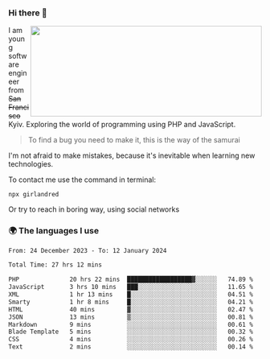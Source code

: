 ### Hi there 👋  

<img align='right' src="https://github-readme-stats.vercel.app/api?username=girlandred&count_private=true&show_icons=true&include_all_commits=true&hide_rank=true&hide_title=true&theme=buefy&card_width=300" width=460 height=180>


I am young software engineer from ~~San Francisco~~ Kyiv. Exploring the world of programming using PHP and JavaScript.


> To find a bug you need to make it, this is the way of the samurai



I'm not afraid to make mistakes, because it's inevitable when learning new technologies.

To contact me use the command in terminal:

```
npx girlandred
```

Or try to reach in boring way, using social networks


### 🌍 The languages I use

<!--START_SECTION:waka-->

```txt
From: 24 December 2023 - To: 12 January 2024

Total Time: 27 hrs 12 mins

PHP              20 hrs 22 mins  ██████████████████▓░░░░░░   74.89 %
JavaScript       3 hrs 10 mins   ███░░░░░░░░░░░░░░░░░░░░░░   11.65 %
XML              1 hr 13 mins    █░░░░░░░░░░░░░░░░░░░░░░░░   04.51 %
Smarty           1 hr 8 mins     █░░░░░░░░░░░░░░░░░░░░░░░░   04.21 %
HTML             40 mins         ▓░░░░░░░░░░░░░░░░░░░░░░░░   02.47 %
JSON             13 mins         ▒░░░░░░░░░░░░░░░░░░░░░░░░   00.81 %
Markdown         9 mins          ░░░░░░░░░░░░░░░░░░░░░░░░░   00.61 %
Blade Template   5 mins          ░░░░░░░░░░░░░░░░░░░░░░░░░   00.32 %
CSS              4 mins          ░░░░░░░░░░░░░░░░░░░░░░░░░   00.26 %
Text             2 mins          ░░░░░░░░░░░░░░░░░░░░░░░░░   00.14 %
```

<!--END_SECTION:waka-->
